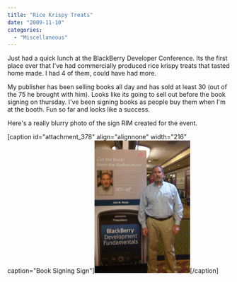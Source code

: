 ```yaml
---
title: "Rice Krispy Treats"
date: "2009-11-10"
categories: 
  - "Miscellaneous"
---
```


Just had a quick lunch at the BlackBerry Developer Conference. Its the first place ever that I've had commercially produced rice krispy treats that tasted home made. I had 4 of them, could have had more.

My publisher has been selling books all day and has sold at least 30 (out of the 75 he brought with him). Looks like its going to sell out before the book signing on thursday. I've been signing books as people buy them when I'm at the booth. Fun so far and looks like a success.

Here's a really blurry photo of the sign RIM created for the event.

\[caption id="attachment\_378" align="alignnone" width="216" caption="Book Signing Sign"\]![Book Signing Sign](images/Book-Sign-400-216x300.png "Book Signing Sign")\[/caption\]
